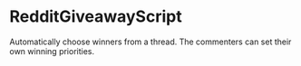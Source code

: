 # RedditGiveawayScript
Automatically choose winners from a thread. The commenters can set their own winning priorities.
